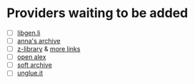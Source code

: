 # Providers waiting to be added

- [ ] [libgen.li](https://libgen.li/)
- [ ] [anna's archive](https://annas-archive.org/datasets)
- [ ] [z-library](https://z-library.sk/) & [more links](https://zlibrary.st/)
- [ ] [open alex](https://docs.openalex.org/)
- [ ] [soft archive](https://sanet.st/)
- [ ] [unglue.it](https://unglue.it/)
